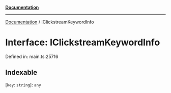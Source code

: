 [**Documentation**](../README.md)

***

[Documentation](../README.md) / IClickstreamKeywordInfo

# Interface: IClickstreamKeywordInfo

Defined in: main.ts:25716

## Indexable

\[`key`: `string`\]: `any`
